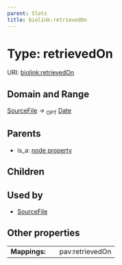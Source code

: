 ```yaml
---
parent: Slots
title: biolink:retrievedOn
---
```


# Type: retrievedOn




URI: [biolink:retrievedOn](https://w3id.org/biolink/vocab/retrievedOn)

## Domain and Range

[SourceFile](SourceFile.md) ->  <sub>OPT</sub> [Date](types/Date.md)

## Parents

 *  is_a: [node property](node_property.md)

## Children


## Used by

 * [SourceFile](SourceFile.md)

## Other properties

|  |  |  |
| --- | --- | --- |
| **Mappings:** | | pav:retrievedOn |

